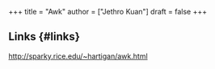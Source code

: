 +++
title = "Awk"
author = ["Jethro Kuan"]
draft = false
+++

## Links {#links}

<http://sparky.rice.edu/~hartigan/awk.html>
